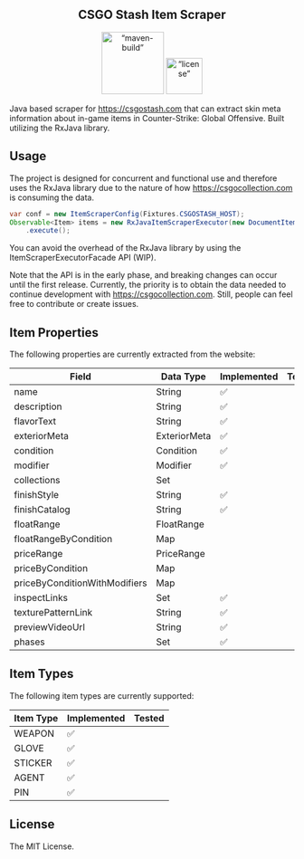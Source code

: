 <div align="center"><h2>CSGO Stash Item Scraper</h2></div>
<p align="center">
<img src="https://github.com/csgocollection/csgostash-item-scraper/actions/workflows/maven-build.yml/badge.svg?branch=main" alt=“maven-build” width="110">
<img src="https://img.shields.io/github/license/csgocollection/csgostash-item-scraper" alt=“license” width="64">
</p>

Java based scraper for https://csgostash.com that can extract skin meta information about in-game items in Counter-Strike: Global
Offensive. Built utilizing the RxJava library.

## Usage

The project is designed for concurrent and functional use and therefore uses the RxJava library
due to the nature of how https://csgocollection.com is consuming the data.

```java
var conf = new ItemScraperConfig(Fixtures.CSGOSTASH_HOST);
Observable<Item> items = new RxJavaItemScraperExecutor(new DocumentItemScraper(), conf)
    .execute();
```

You can avoid the overhead of the RxJava library by using the ItemScraperExecutorFacade API (WIP).

Note that the API is in the early phase, and breaking changes can occur
until the first release. Currently, the priority is to obtain the data needed
to continue development with https://csgocollection.com.
Still, people can feel free to contribute or create issues.

## Item Properties

The following properties are currently extracted from the website:

| Field                         | Data Type        | Implemented| Tested |
|-------------------------------|------------------|------------|--------|
| name                          | String           | ✅          |
| description                   | String           | ✅          |
| flavorText                    | String           | ✅          |
| exteriorMeta                  | ExteriorMeta     | ✅          |
| condition                     | Condition        | ✅          |
| modifier                      | Modifier         | ✅          |
| collections                   | Set              |            |
| finishStyle                   | String           | ✅          |
| finishCatalog                 | String           | ✅          |
| floatRange                    | FloatRange       |            |
| floatRangeByCondition         | Map              |            |
| priceRange                    | PriceRange       |            |
| priceByCondition              | Map              |            |
| priceByConditionWithModifiers | Map              |            |
| inspectLinks                  | Set<InspectLink> | ✅          |
| texturePatternLink            | String           | ✅          |
| previewVideoUrl               | String           | ✅          |
| phases                        | Set<Phase>       | ✅          |


## Item Types

The following item types are currently supported:

| Item Type | Implemented            | Tested |
|-----------|------------------------|--------|
| WEAPON    | ✅                      |        |
| GLOVE     | ✅                      |        |
| STICKER   | ✅                      |        |
| AGENT     | ✅                      |        |
| PIN     | ✅                      |        |

## License

The MIT License.
